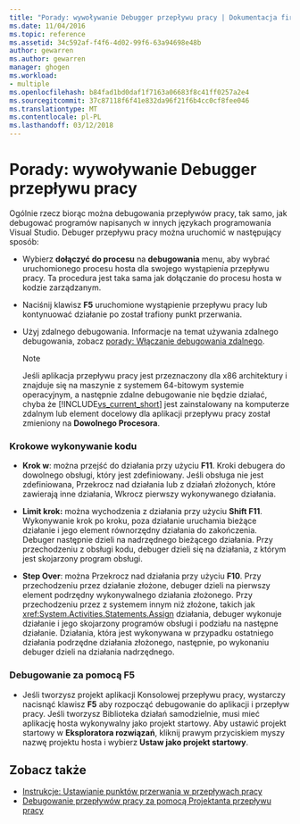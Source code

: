 ```yaml
---
title: "Porady: wywoływanie Debugger przepływu pracy | Dokumentacja firmy Microsoft"
ms.date: 11/04/2016
ms.topic: reference
ms.assetid: 34c592af-f4f6-4d02-99f6-63a94698e48b
author: gewarren
ms.author: gewarren
manager: ghogen
ms.workload:
- multiple
ms.openlocfilehash: b84fad1bd0daf1f7163a06683f8c41ff0257a2e4
ms.sourcegitcommit: 37c87118f6f41e832da96f21f6b4cc0cf8fee046
ms.translationtype: MT
ms.contentlocale: pl-PL
ms.lasthandoff: 03/12/2018
---
```

# <a name="how-to-invoke-the-workflow-debugger"></a>Porady: wywoływanie Debugger przepływu pracy
Ogólnie rzecz biorąc można debugowania przepływów pracy, tak samo, jak debugować programów napisanych w innych językach programowania Visual Studio. Debuger przepływu pracy można uruchomić w następujący sposób:

-   Wybierz **dołączyć do procesu** na **debugowania** menu, aby wybrać uruchomionego procesu hosta dla swojego wystąpienia przepływu pracy. Ta procedura jest taka sama jak dołączanie do procesu hosta w kodzie zarządzanym.

-   Naciśnij klawisz **F5** uruchomione wystąpienie przepływu pracy lub kontynuować działanie po został trafiony punkt przerwania.

-   Użyj zdalnego debugowania. Informacje na temat używania zdalnego debugowania, zobacz [porady: Włączanie debugowania zdalnego](http://go.microsoft.com/fwlink/?LinkId=196257).

    > [!NOTE]
    > Jeśli aplikacja przepływu pracy jest przeznaczony dla x86 architektury i znajduje się na maszynie z systemem 64-bitowym systemie operacyjnym, a następnie zdalne debugowanie nie będzie działać, chyba że [!INCLUDE[vs_current_short](../code-quality/includes/vs_current_short_md.md)] jest zainstalowany na komputerze zdalnym lub element docelowy dla aplikacji przepływu pracy został zmieniony na **Dowolnego Procesora**.

### <a name="stepping-through-code"></a>Krokowe wykonywanie kodu

-   **Krok w**: można przejść do działania przy użyciu **F11**. Kroki debugera do dowolnego obsługi, który jest zdefiniowany. Jeśli obsługa nie jest zdefiniowana, Przekrocz nad działania lub z działań złożonych, które zawierają inne działania, Wkrocz pierwszy wykonywanego działania.

-   **Limit krok:** można wychodzenia z działania przy użyciu **Shift F11**. Wykonywanie krok po kroku, poza działanie uruchamia bieżące działanie i jego element równorzędny działania do zakończenia. Debuger następnie dzieli na nadrzędnego bieżącego działania. Przy przechodzeniu z obsługi kodu, debuger dzieli się na działania, z którym jest skojarzony program obsługi.

-   **Step Over**: można Przekrocz nad działania przy użyciu **F10**. Przy przechodzeniu przez działanie złożone, debuger dzieli na pierwszy element podrzędny wykonywalnego działania złożonego. Przy przechodzeniu przez z systemem innym niż złożone, takich jak <xref:System.Activities.Statements.Assign> działania, debuger wykonuje działanie i jego skojarzony programów obsługi i podziału na następne działanie. Działania, która jest wykonywana w przypadku ostatniego działania podrzędne działania złożonego, następnie, po wykonaniu debuger dzieli na działania nadrzędnego.

### <a name="debugging-with-f5"></a>Debugowanie za pomocą F5

-   Jeśli tworzysz projekt aplikacji Konsolowej przepływu pracy, wystarczy nacisnąć klawisz **F5** aby rozpocząć debugowanie do aplikacji i przepływ pracy. Jeśli tworzysz Biblioteka działań samodzielnie, musi mieć aplikację hosta wykonywalny jako projekt startowy. Aby ustawić projekt startowy w **Eksploratora rozwiązań**, kliknij prawym przyciskiem myszy nazwę projektu hosta i wybierz **Ustaw jako projekt startowy**.

## <a name="see-also"></a>Zobacz także

- [Instrukcje: Ustawianie punktów przerwania w przepływach pracy](../workflow-designer/how-to-set-breakpoints-in-workflows.md)
- [Debugowanie przepływów pracy za pomocą Projektanta przepływu pracy](../workflow-designer/debugging-workflows-with-the-workflow-designer.md)
